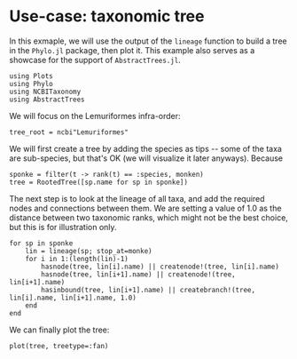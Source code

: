 # Use-case: taxonomic tree

In this exmaple, we will use the output of the `lineage` function to build a
tree in the `Phylo.jl` package, then plot it. This example also serves as a
showcase for the support of `AbstractTrees.jl`.

```@example tree
using Plots
using Phylo
using NCBITaxonomy
using AbstractTrees
```

We will focus on the Lemuriformes infra-order:

```@example tree
tree_root = ncbi"Lemuriformes"
```

We will first create a tree by adding the species as tips -- some of the taxa
are sub-species, but that's OK (we will visualize it later anyways). Because 

```@example tree
sponke = filter(t -> rank(t) == :species, monken)
tree = RootedTree([sp.name for sp in sponke])
```

The next step is to look at the lineage of all taxa, and add the required nodes
and connections between them. We are setting a value of 1.0 as the distance
between two taxonomic ranks, which might not be the best choice, but this is for
illustration only.

```@example tree
for sp in sponke
    lin = lineage(sp; stop_at=monke)
    for i in 1:(length(lin)-1)
        hasnode(tree, lin[i].name) || createnode!(tree, lin[i].name)
        hasnode(tree, lin[i+1].name) || createnode!(tree, lin[i+1].name)
        hasinbound(tree, lin[i+1].name) || createbranch!(tree, lin[i].name, lin[i+1].name, 1.0)
    end
end
```

We can finally plot the tree:

```@example tree
plot(tree, treetype=:fan)
```